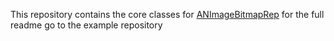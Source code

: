 This repository contains the core classes for [ANImageBitmapRep](https://github.com/bguest/ANImageBitmapRep_Examples) for the full readme go to the example repository

